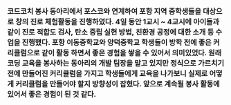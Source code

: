 <br/>

### 코드코치 봉사 동아리에서 포스코와 연계하여 포항 지역 중학생들을 대상으로 창의 진로 체험활동을 진행하였다. 4일 동안 1교시 ~ 4교시에 아이들과 같이 진로 적합도 검사, 탄소 중립 실현 방법, 친환경 공정에 대한 소개 등 수업을 진행헀다. 포항 이동중학교와 양덕중학교 학생들이 방학 전에 좋은 커리큘럼으로 같이 활동 하면서 좋은 경험을 쌓을 수 있어서 의미있었다. 원래 코딩 교육을 봉사하는 동아리의 개발 팀장을 맡고 있지만 정식으로 가르치기 전에 만들어진 커리큘럼을 가지고 학생들에게 교육을 나가보니 실제로 어떻게 커리큘럼을 만들어야 할지 방향성이 잡혔다. 앞으로 계속될 봉사 활동에 있어서 좋은 경험이 된 것 같다. 
